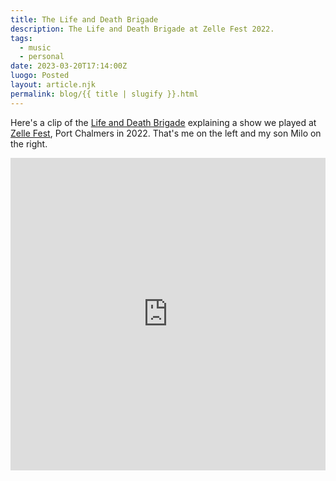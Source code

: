 ```yaml
---
title: The Life and Death Brigade
description: The Life and Death Brigade at Zelle Fest 2022.
tags:
  - music
  - personal
date: 2023-03-20T17:14:00Z
luogo: Posted
layout: article.njk
permalink: blog/{{ title | slugify }}.html
---
```

Here's a clip of the&nbsp;<a rel="noopener" target="_blank" href="https://www.facebook.com/lifeanddeathbrigadenz">Life and Death Brigade</a>&nbsp;explaining a show we played at <a target="_blank" rel="noopener" href="https://zellerecords.wordpress.com/zelle-fest-2017/">Zelle Fest</a>, Port Chalmers in 2022. That's me on the left and my son Milo on the right.

<iframe width="100%" height="500" src="https://www.youtube.com/embed/4-oQencpvfI" title="Life and Death Brigade" frameborder="0" allow="accelerometer; autoplay; clipboard-write; encrypted-media; gyroscope; picture-in-picture; web-share" allowfullscreen=""></iframe>